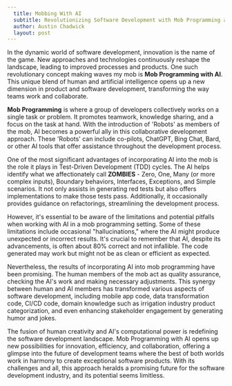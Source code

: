 ```yaml
---
  title: Mobbing With AI
  subtitle: Revolutionizing Software Development with Mob Programming and AI
  author: Austin Chadwick
  layout: post
---
```


In the dynamic world of software development, innovation is the name of the
game.  New approaches and technologies continuously reshape the landscape,
leading to improved processes and products. One such revolutionary concept
making waves my mob is **Mob Programming with AI**. This unique blend of human
and artificial intelligence opens up a new dimension in product and software
development, transforming the way teams work and collaborate. 
 
**Mob Programming** is where a group of developers collectively works on a
single task or problem. It promotes teamwork, knowledge sharing, and a focus on
the task at hand. With the introduction of 'Robots' as members of the mob, AI
becomes a powerful ally in this collaborative development approach. These
'Robots' can include co-pilots, ChatGPT, Bing Chat, Bard, or other AI tools that
offer assistance throughout the development process. 
 
One of the most significant advantages of incorporating AI into the mob is the
role it plays in Test-Driven Development (TDD) cycles. The AI helps identify
what we affectionately call **ZOMBIES** - Zero, One, Many (or more complex
inputs), Boundary behaviors, Interfaces, Exceptions, and Simple scenarios. It
not only assists in generating red tests but also offers implementations to make
those tests pass. Additionally, it occasionally provides guidance on
refactorings, streamlining the development process. 
 
However, it's essential to be aware of the limitations and potential pitfalls
when working with AI in a mob programming setting. Some of these limitations
include occasional "hallucinations," where the AI might produce unexpected or
incorrect results. It's crucial to remember that AI, despite its advancements,
is often about 80% correct and not infallible. The code generated may work but
might not be as clean or efficient as expected. 
 
Nevertheless, the results of incorporating AI into mob programming have been
promising. The human members of the mob act as quality assurance, checking the
AI's work and making necessary adjustments. This synergy between human and AI
members has transformed various aspects of software development, including
mobile app code, data transformation code, CI/CD code, domain knowledge such as
irrigation industry product categorization, and even enhancing stakeholder
engagement by generating humor and jokes. 
 
The fusion of human creativity and AI's computational power is redefining the
software development landscape. Mob Programming with AI opens up new
possibilities for innovation, efficiency, and collaboration, offering a glimpse
into the future of development teams where the best of both worlds work in
harmony to create exceptional software products. With its challenges and all,
this approach heralds a promising future for the software development industry,
and its potential seems limitless.
